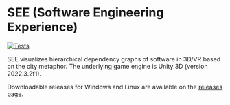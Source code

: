 # SEE (Software Engineering Experience)

[![Tests](https://github.com/uni-bremen-agst/SEE/actions/workflows/main.yml/badge.svg)](https://github.com/uni-bremen-agst/SEE/actions/workflows/main.yml)

SEE visualizes hierarchical dependency graphs of software in 3D/VR based on the city metaphor. 
The underlying game engine is Unity 3D (version 2022.3.2f1).

Downloadable releases for Windows and Linux are available on the [releases page](https://github.com/uni-bremen-agst/SEE/releases).
